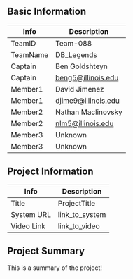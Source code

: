 ## Basic Information

|   Info      |        Description     |
| ----------- | ---------------------- |
| TeamID      |        Team-088        |
| TeamName    |         DB_Legends     |
| Captain     |     Ben Goldshteyn     |
| Captain     | beng5@illinois.edu     |
| Member1     |     David Jimenez      |
| Member1     |   djime9@illinois.edu  |
| Member2     |    Nathan Maclinovsky  |
| Member2     |  nlm5@illinois.edu     |
| Member3     |      Unknown           |
| Member3     |      Unknown           |

## Project Information

|   Info      |        Description     |
| ----------- | ---------------------- |
|  Title      |       ProjectTitle     |
| System URL  |      link_to_system    |
| Video Link  |      link_to_video     |

## Project Summary

This is a summary of the project!
